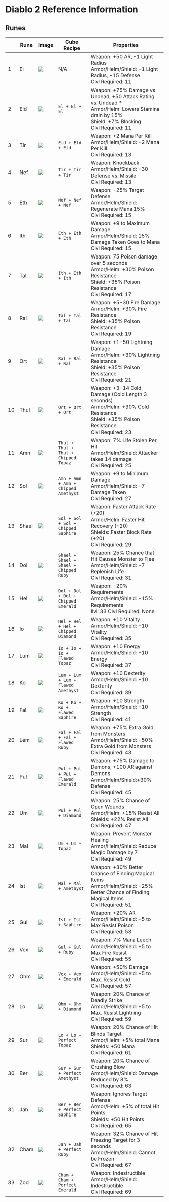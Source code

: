 # Diablo 2 Reference Information

## Runes

|    | Rune  | Image                                                                                                                                 | Cube Recipe                            | Properties                                                                                                                                             |
| -- | ----- | ------------------------------------------------------------------------------------------------------------------------------------- | -------------------------------------- | ------------------------------------------------------------------------------------------------------------------------------------------------------ |
| 1  | El    | ![](https://paper-attachments.dropbox.com/s_E12A8DDBDA52F66AD18639F83E55427D45196B3AB2623288CA42C18DB1EE32EB_1627869673939_image.png) | N/A                                    | Weapon: +50 AR, +1 Light Radius<br>Armor/Helm/Shield: +1 Light Radius, +15 Defense<br>Clvl Required: 11                                                |
| 2  | Eld   | ![](https://paper-attachments.dropbox.com/s_E12A8DDBDA52F66AD18639F83E55427D45196B3AB2623288CA42C18DB1EE32EB_1627869707604_image.png) | `El + El + El`                         | Weapon: +75% Damage vs. Undead, +50 Attack Rating vs. Undead *<br>Armor/Helm: Lowers Stamina drain by 15%<br>Shield: +7% Blocking<br>Clvl Required: 11 |
| 3  | Tir   | ![](https://paper-attachments.dropbox.com/s_E12A8DDBDA52F66AD18639F83E55427D45196B3AB2623288CA42C18DB1EE32EB_1627869912434_image.png) | `Eld + Eld + Eld`                      | Weapon: +2 Mana Per Kill<br>Armor/Helm/Shield: +2 Mana Per Kill.<br>Clvl Required: 13                                                                  |
| 4  | Nef   | ![](https://paper-attachments.dropbox.com/s_E12A8DDBDA52F66AD18639F83E55427D45196B3AB2623288CA42C18DB1EE32EB_1627869933365_image.png) | `Tir + Tir + Tir`                      | Weapon: Knockback<br>Armor/Helm/Shield: +30 Defense vs. Missile<br>Clvl Required: 13                                                                   |
| 5  | Eth   | ![](https://paper-attachments.dropbox.com/s_E12A8DDBDA52F66AD18639F83E55427D45196B3AB2623288CA42C18DB1EE32EB_1627869946889_image.png) | `Nef + Nef + Nef`                      | Weapon: -25% Target Defense<br>Armor/Helm/Shield: Regenerate Mana 15%<br>Clvl Required: 15                                                             |
| 6  | Ith   | ![](https://paper-attachments.dropbox.com/s_E12A8DDBDA52F66AD18639F83E55427D45196B3AB2623288CA42C18DB1EE32EB_1627869959345_image.png) | `Eth + Eth + Eth`                      | Weapon: +9 to Maximum Damage<br>Armor/Helm/Shield: 15% Damage Taken Goes to Mana<br>Clvl Required: 15                                                  |
| 7  | Tal   | ![](https://paper-attachments.dropbox.com/s_E12A8DDBDA52F66AD18639F83E55427D45196B3AB2623288CA42C18DB1EE32EB_1627869981637_image.png) | `Ith + Ith + Ith`                      | Weapon: 75 Poison damage over 5 seconds<br>Armor/Helm: +30% Poison Resistance<br>Shield: +35% Poison Resistance<br>Clvl Required: 17                   |
| 8  | Ral   | ![](https://paper-attachments.dropbox.com/s_E12A8DDBDA52F66AD18639F83E55427D45196B3AB2623288CA42C18DB1EE32EB_1627869993773_image.png) | `Tal + Tal + Tal`                      | Weapon: +5-30 Fire Damage<br>Armor/Helm: +30% Fire Resistance<br>Shield: +35% Poison Resistance<br>Clvl Required: 19                                   |
| 9  | Ort   | ![](https://paper-attachments.dropbox.com/s_E12A8DDBDA52F66AD18639F83E55427D45196B3AB2623288CA42C18DB1EE32EB_1627870007745_image.png) | `Ral + Ral + Ral`                      | Weapon: +1-50 Lightning Damage<br>Armor/Helm: +30% Lightning Resistance<br>Shield: +35% Poison Resistance<br>Clvl Required: 21                         |
| 10 | Thul  | ![](https://paper-attachments.dropbox.com/s_E12A8DDBDA52F66AD18639F83E55427D45196B3AB2623288CA42C18DB1EE32EB_1627870020700_image.png) | `Ort + Ort + Ort`                      | Weapon: +3-14 Cold Damage (Cold Length 3 seconds)<br>Armor/Helm: +30% Cold Resistance<br>Shield: +35% Poison Resistance<br>Clvl Required: 23           |
| 11 | Amn   | ![](https://paper-attachments.dropbox.com/s_E12A8DDBDA52F66AD18639F83E55427D45196B3AB2623288CA42C18DB1EE32EB_1627870034828_image.png) | `Thul + Thul + Thul + Chipped Topaz`   | Weapon: 7% Life Stolen Per Hit<br>Armor/Helm/Shield: Attacker takes 14 damage<br>Clvl Required: 25                                                     |
| 12 | Sol   | ![](https://paper-attachments.dropbox.com/s_E12A8DDBDA52F66AD18639F83E55427D45196B3AB2623288CA42C18DB1EE32EB_1627870049668_image.png) | `Amn + Amn + Amn + Chipped Amethyst`   | Weapon: +9 to Minimum Damage<br>Armor/Helm/Shield: -7 Damage Taken<br>Clvl Required: 27                                                                |
| 13 | Shael | ![](https://paper-attachments.dropbox.com/s_E12A8DDBDA52F66AD18639F83E55427D45196B3AB2623288CA42C18DB1EE32EB_1627870063808_image.png) | `Sol + Sol + Sol + Chipped Saphire`    | Weapon: Faster Attack Rate (+20)<br>Armor/Helm: Faster Hit Recovery (+20)<br>Shields: Faster Block Rate (+20)<br>Clvl Required: 29                     |
| 14 | Dol   | ![](https://paper-attachments.dropbox.com/s_E12A8DDBDA52F66AD18639F83E55427D45196B3AB2623288CA42C18DB1EE32EB_1627870075849_image.png) | `Shael + Shael + Shael + Chipped Ruby` | Weapon: 25% Chance that Hit Causes Monster to Flee<br>Armor/Helm/Shield: +7 Replenish Life<br>Clvl Required: 31                                        |
| 15 | Hel   | ![](https://paper-attachments.dropbox.com/s_E12A8DDBDA52F66AD18639F83E55427D45196B3AB2623288CA42C18DB1EE32EB_1627870088588_image.png) | `Dol + Dol + Dol + Chipped Emerald`    | Weapon: -20% Requirements<br>Armor/Helm/Shield: -15% Requirements<br>Ilvl: 33 Clvl Required: None                                                      |
| 16 | Io    | ![](https://paper-attachments.dropbox.com/s_E12A8DDBDA52F66AD18639F83E55427D45196B3AB2623288CA42C18DB1EE32EB_1627870100584_image.png) | `Hel + Hel + Hel + Chipped Diamond`    | Weapon: +10 Vitality<br>Armor/Helm/Shield: +10 Vitality<br>Clvl Required: 35                                                                           |
| 17 | Lum   | ![](https://paper-attachments.dropbox.com/s_E12A8DDBDA52F66AD18639F83E55427D45196B3AB2623288CA42C18DB1EE32EB_1627870116869_image.png) | `Io + Io + Io + Flawed Topaz`          | Weapon: +10 Energy<br>Armor/Helm/Shield: +10 Energy<br>Clvl Required: 37                                                                               |
| 18 | Ko    | ![](https://paper-attachments.dropbox.com/s_E12A8DDBDA52F66AD18639F83E55427D45196B3AB2623288CA42C18DB1EE32EB_1627870129199_image.png) | `Lum + Lum + Lum + Flawed Amethyst`    | Weapon: +10 Dexterity<br>Armor/Helm/Shield: +10 Dexterity<br>Clvl Required: 39                                                                         |
| 19 | Fal   | ![](https://paper-attachments.dropbox.com/s_E12A8DDBDA52F66AD18639F83E55427D45196B3AB2623288CA42C18DB1EE32EB_1627870150411_image.png) | `Ko + Ko + Ko + Flawed Saphire`        | Weapon: +10 Strength<br>Armor/Helm/Shield: +10 Strength<br>Clvl Required: 41                                                                           |
| 20 | Lem   | ![](https://paper-attachments.dropbox.com/s_E12A8DDBDA52F66AD18639F83E55427D45196B3AB2623288CA42C18DB1EE32EB_1627870166283_image.png) | `Fal + Fal + Fal + Flawed Ruby`        | Weapon: +75% Extra Gold from Monsters<br>Armor/Helm/Shield: +50% Extra Gold from Monsters<br>Clvl Required: 43                                         |
| 21 | Pul   | ![](https://paper-attachments.dropbox.com/s_E12A8DDBDA52F66AD18639F83E55427D45196B3AB2623288CA42C18DB1EE32EB_1627870185818_image.png) | `Pul + Pul + Pul + Flawed Emerald`     | Weapon: +75% Damage to Demons, +100 AR against Demons<br>Armor/Helm/Shield:+30% Defense<br>Clvl Required: 45                                           |
| 22 | Um    | ![](https://paper-attachments.dropbox.com/s_E12A8DDBDA52F66AD18639F83E55427D45196B3AB2623288CA42C18DB1EE32EB_1627870201341_image.png) | `Pul + Pul + Diamond`                  | Weapon: 25% Chance of Open Wounds<br>Armor/Helm: +15% Resist All<br>Shields: +22% Resist All<br>Clvl Required: 47                                      |
| 23 | Mal   | ![](https://paper-attachments.dropbox.com/s_E12A8DDBDA52F66AD18639F83E55427D45196B3AB2623288CA42C18DB1EE32EB_1627870213789_image.png) | `Um + Um + Topaz`                      | Weapon: Prevent Monster Healing<br>Armor/Helm/Shield: Reduce Magic Damage by 7<br>Clvl Required: 49                                                    |
| 24 | Ist   | ![](https://paper-attachments.dropbox.com/s_E12A8DDBDA52F66AD18639F83E55427D45196B3AB2623288CA42C18DB1EE32EB_1627870231734_image.png) | `Mal + Mal + Amethyst`                 | Weapon: +30% Better Chance of Finding Magical Items<br>Armor/Helm/Shield: +25% Better Chance of Finding Magical Items<br>Clvl Required: 51             |
| 25 | Gul   | ![](https://paper-attachments.dropbox.com/s_E12A8DDBDA52F66AD18639F83E55427D45196B3AB2623288CA42C18DB1EE32EB_1627870245956_image.png) | `Ist + Ist + Saphire`                  | Weapon: +20% AR<br>Armor/Helm/Shield: +5 to Max Resist Poison<br>Clvl Required: 53                                                                     |
| 26 | Vex   | ![](https://paper-attachments.dropbox.com/s_E12A8DDBDA52F66AD18639F83E55427D45196B3AB2623288CA42C18DB1EE32EB_1627870260708_image.png) | `Gul + Gul + Ruby`                     | Weapon: 7% Mana Leech<br>Armor/Helm/Shield: +5 to Max Fire Resist<br>Clvl Required: 55                                                                 |
| 27 | Ohm   | ![](https://paper-attachments.dropbox.com/s_E12A8DDBDA52F66AD18639F83E55427D45196B3AB2623288CA42C18DB1EE32EB_1627870279456_image.png) | `Vex + Vex + Emerald`                  | Weapon: +50% Damage<br>Armor/Helm/Shield: +5 to Max. Resist Cold<br>Clvl Required: 57                                                                  |
| 28 | Lo    | ![](https://paper-attachments.dropbox.com/s_E12A8DDBDA52F66AD18639F83E55427D45196B3AB2623288CA42C18DB1EE32EB_1627870292166_image.png) | `Ohm + Ohm + Diamond`                  | Weapon: 20% Chance of Deadly Strike<br>Armor/Helm/Shield: +5 to Max. Resist Lightning<br>Clvl Required: 59                                             |
| 29 | Sur   | ![](https://paper-attachments.dropbox.com/s_E12A8DDBDA52F66AD18639F83E55427D45196B3AB2623288CA42C18DB1EE32EB_1627870304256_image.png) | `Lo + Lo + Perfect Topaz`              | Weapon: 20% Chance of Hit Blinds Target<br>Armor/Helm: +5% total Mana<br>Shields: +50 Mana<br>Clvl Required: 61                                        |
| 30 | Ber   | ![](https://paper-attachments.dropbox.com/s_E12A8DDBDA52F66AD18639F83E55427D45196B3AB2623288CA42C18DB1EE32EB_1627870317213_image.png) | `Sur + Sur + Perfect Amethyst`         | Weapon: 20% Chance of Crushing Blow<br>Armor/Helm/Shield: Damage Reduced by 8%<br>Clvl Required: 63                                                    |
| 31 | Jah   | ![](https://paper-attachments.dropbox.com/s_E12A8DDBDA52F66AD18639F83E55427D45196B3AB2623288CA42C18DB1EE32EB_1627870330441_image.png) | `Ber + Ber + Perfect Saphire`          | Weapon: Ignores Target Defense<br>Armor/Helm: +5% of total Hit Points<br>Shields: +50 Hit Points<br>Clvl Required: 65                                  |
| 32 | Cham  | ![](https://paper-attachments.dropbox.com/s_E12A8DDBDA52F66AD18639F83E55427D45196B3AB2623288CA42C18DB1EE32EB_1627870342370_image.png) | `Jah + Jah + Perfect Ruby`             | Weapon: 32% Chance of Hit Freezing Target for 3 seconds<br>Armor/Helm/Shield: Cannot be Frozen<br>Clvl Required: 67                                    |
| 33 | Zod   | ![](https://paper-attachments.dropbox.com/s_E12A8DDBDA52F66AD18639F83E55427D45196B3AB2623288CA42C18DB1EE32EB_1627870353893_image.png) | `Cham + Cham + Perfect Emerald`        | Weapon: Indestructible<br>Armor/Helm/Shield: Indestructible<br>Clvl Required: 69                                                                       |


